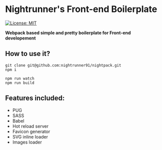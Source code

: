 # Nightrunner's Front-end Boilerplate

[![License: MIT](https://img.shields.io/github/license/impulse/webpack4-pug-sass-example.svg?style=flat-square)](https://opensource.org/licenses/MIT)

**Webpack based simple and pretty boilerplate for Front-end developement**

## How to use it?

```
git clone git@github.com:nightrunner91/nightpack.git
npm i
```
```
npm run watch
npm run build
```

## Features included:

- PUG
- SASS
- Babel
- Hot reload server
- Favicon generator
- SVG inline loader
- Images loader
